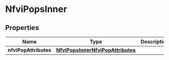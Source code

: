 
# NfviPopsInner

## Properties
Name | Type | Description | Notes
------------ | ------------- | ------------- | -------------
**nfviPopAttributes** | [**NfviPopsInnerNfviPopAttributes**](NfviPopsInnerNfviPopAttributes.md) |  | 



